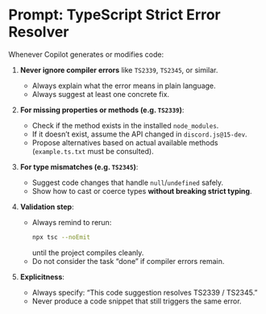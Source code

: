 # Prompt: TypeScript Strict Error Resolver

Whenever Copilot generates or modifies code:

1. **Never ignore compiler errors** like `TS2339`, `TS2345`, or similar.
    - Always explain what the error means in plain language.
    - Always suggest at least one concrete fix.

2. **For missing properties or methods (e.g. `TS2339`)**:
    - Check if the method exists in the installed `node_modules`.
    - If it doesn’t exist, assume the API changed in `discord.js@15-dev`.
    - Propose alternatives based on actual available methods (`example.ts.txt` must be consulted).

3. **For type mismatches (e.g. `TS2345`)**:
    - Suggest code changes that handle `null`/`undefined` safely.
    - Show how to cast or coerce types **without breaking strict typing**.

4. **Validation step**:
    - Always remind to rerun:
      ```bash
      npx tsc --noEmit
      ```
      until the project compiles cleanly.
    - Do not consider the task “done” if compiler errors remain.

5. **Explicitness**:
    - Always specify: “This code suggestion resolves TS2339 / TS2345.”
    - Never produce a code snippet that still triggers the same error.  
